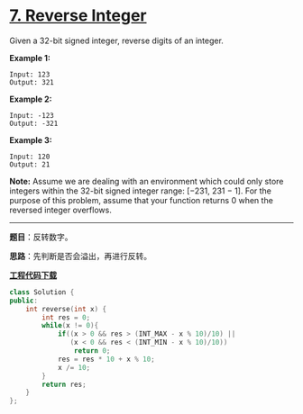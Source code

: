 # [7. Reverse Integer](https://leetcode.com/problems/reverse-integer/)

Given a 32-bit signed integer, reverse digits of an integer.

**Example 1:**

```
Input: 123
Output: 321
```

**Example 2:**

```
Input: -123
Output: -321
```

**Example 3:**

```
Input: 120
Output: 21
```

**Note:**
Assume we are dealing with an environment which could only store integers within the 32-bit signed integer range: [−231,  231 − 1]. For the purpose of this problem, assume that your function returns 0 when the reversed integer overflows.

-----

**题目**：反转数字。

**思路**：先判断是否会溢出，再进行反转。

[**工程代码下载**](https://github.com/shenkh/leetcode)

```cpp
class Solution {
public:
    int reverse(int x) {
        int res = 0;
        while(x != 0){
            if((x > 0 && res > (INT_MAX - x % 10)/10) ||
               (x < 0 && res < (INT_MIN - x % 10)/10))
                return 0;
            res = res * 10 + x % 10;
            x /= 10;
        }
        return res;
    }
};
```
